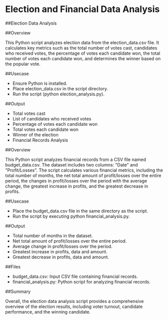 # Election and Financial Data Analysis

##Election Data Analysis

##Overview

This Python script analyzes election data from the election_data.csv file. It calculates key metrics such as the total number of votes cast, candidates who received votes, the percentage of votes each candidate won, the total number of votes each candidate won, and determines the winner based on the popular vote.

##Usecase
- Ensure Python is installed.
- Place election_data.csv in the script directory.
- Run the script (python election_analysis.py).

##Output

- Total votes cast
- List of candidates who received votes
- Percentage of votes each candidate won
- Total votes each candidate won
- Winner of the election
- Financial Records Analysis

##Overview

This Python script analyzes financial records from a CSV file named budget_data.csv. The dataset includes two columns: "Date" and "Profit/Losses". The script calculates various financial metrics, including the total number of months, the net total amount of profit/losses over the entire period, the changes in profit/losses over the period with the average change, the greatest increase in profits, and the greatest decrease in profits.

##Usecase

- Place the budget_data.csv file in the same directory as the script.
- Run the script by executing python financial_analysis.py.

##Output

- Total number of months in the dataset.
- Net total amount of profit/losses over the entire period.
- Average change in profit/losses over the period.
- Greatest increase in profits, data and amount.
- Greatest decrease in profits, data and amount.

##Files
- budget_data.csv: Input CSV file containing financial records.
- financial_analysis.py: Python script for analyzing financial records.

##Summary

Overall, the election data analysis script provides a comprehensive overview of the election results, including voter turnout, candidate performance, and the winning candidate.
